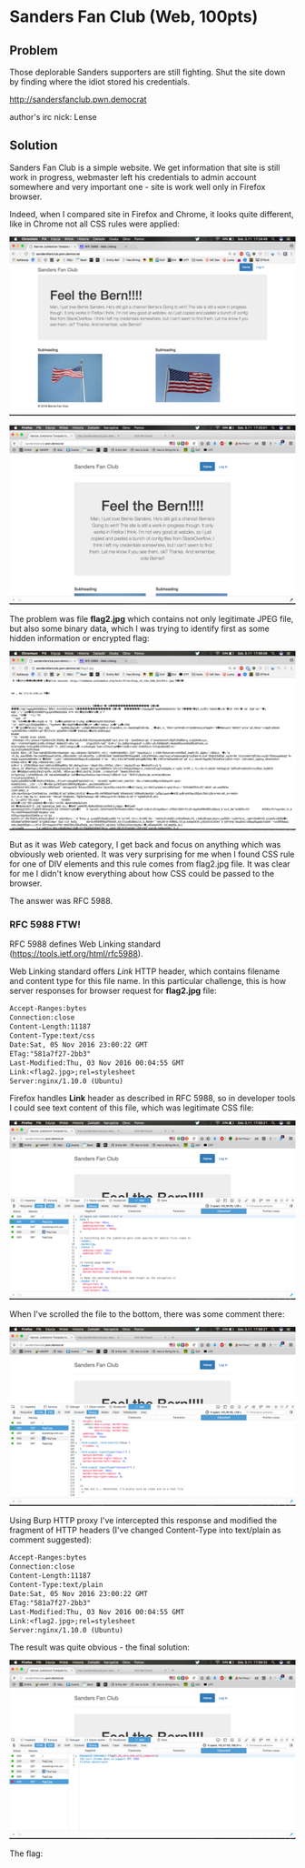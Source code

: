 # Sanders Fan Club (Web, 100pts)

## Problem

Those deplorable Sanders supporters are still fighting. Shut the site down by finding where the idiot stored his credentials.

http://sandersfanclub.pwn.democrat

author's irc nick: Lense

## Solution

Sanders Fan Club is a simple website. We get information that site is still work in progress, webmaster left his credentials to admin account somewhere and very important one - site is work well only in Firefox browser.

Indeed, when I compared site in Firefox and Chrome, it looks quite different, like in Chrome not all CSS rules were applied:

![Chrome](assets/1.png)


![Firefox](assets/2.png)

The problem was file **flag2.jpg** which contains not only legitimate JPEG file, but also some binary data, which I was trying to identify first as some hidden information or encrypted flag:


![Firefox](assets/3.png)

But as it was _Web_ category, I get back and focus on anything which was obviously web oriented. It was very surprising for me when I found CSS rule for one of DIV elements and this rule comes from flag2.jpg file. It was clear for me I didn't know everything about how CSS could be passed to the browser. 

The answer was RFC 5988.

### RFC 5988 FTW!

RFC 5988 defines Web Linking standard (https://tools.ietf.org/html/rfc5988).

Web Linking standard offers _Link_ HTTP header, which contains filename and content type for this file name. In this particular challenge, this is how server responses for browser request for __flag2.jpg__ file:

```
Accept-Ranges:bytes
Connection:close
Content-Length:11187
Content-Type:text/css
Date:Sat, 05 Nov 2016 23:00:22 GMT
ETag:"581a7f27-2bb3"
Last-Modified:Thu, 03 Nov 2016 00:04:55 GMT
Link:<flag2.jpg>;rel=stylesheet
Server:nginx/1.10.0 (Ubuntu)
```

Firefox handles __Link__ header as described in RFC 5988, so in developer tools I could see text content of this file, which was legitimate CSS file:

![Firefox](assets/4.png)

When I've scrolled the file to the bottom, there was some comment there:


![Firefox](assets/5.png)

Using Burp HTTP proxy I've intercepted this response and modified the fragment of HTTP headers (I've changed Content-Type into text/plain as comment suggested):

```
Accept-Ranges:bytes
Connection:close
Content-Length:11187
Content-Type:text/plain
Date:Sat, 05 Nov 2016 23:00:22 GMT
ETag:"581a7f27-2bb3"
Last-Modified:Thu, 03 Nov 2016 00:04:55 GMT
Link:<flag2.jpg>;rel=stylesheet
Server:nginx/1.10.0 (Ubuntu)
```

The result was quite obvious - the final solution:



![Firefox](assets/6.png)


The flag: 

